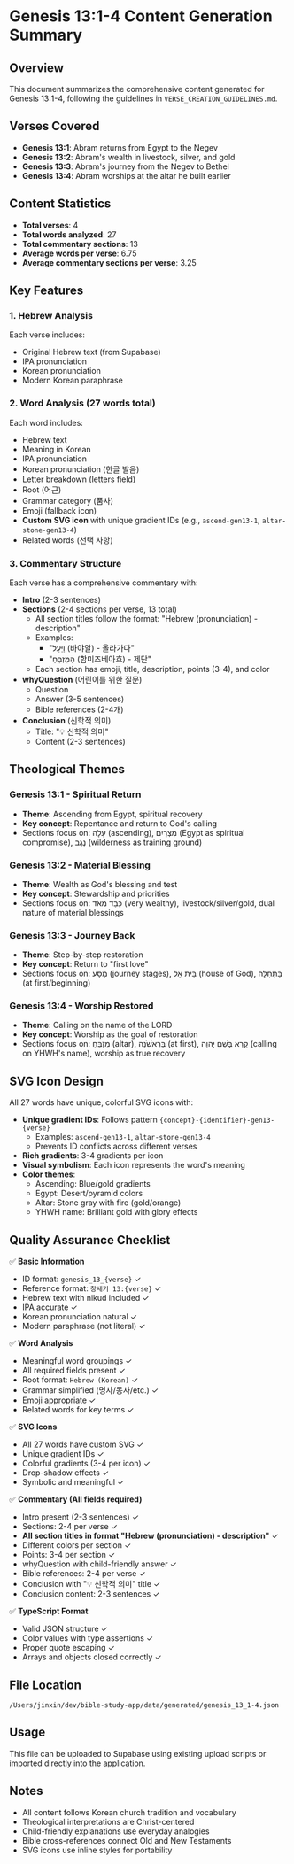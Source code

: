 # Genesis 13:1-4 Content Generation Summary

## Overview
This document summarizes the comprehensive content generated for Genesis 13:1-4, following the guidelines in `VERSE_CREATION_GUIDELINES.md`.

## Verses Covered
- **Genesis 13:1**: Abram returns from Egypt to the Negev
- **Genesis 13:2**: Abram's wealth in livestock, silver, and gold
- **Genesis 13:3**: Abram's journey from the Negev to Bethel
- **Genesis 13:4**: Abram worships at the altar he built earlier

## Content Statistics
- **Total verses**: 4
- **Total words analyzed**: 27
- **Total commentary sections**: 13
- **Average words per verse**: 6.75
- **Average commentary sections per verse**: 3.25

## Key Features

### 1. Hebrew Analysis
Each verse includes:
- Original Hebrew text (from Supabase)
- IPA pronunciation
- Korean pronunciation
- Modern Korean paraphrase

### 2. Word Analysis (27 words total)
Each word includes:
- Hebrew text
- Meaning in Korean
- IPA pronunciation
- Korean pronunciation (한글 발음)
- Letter breakdown (letters field)
- Root (어근)
- Grammar category (품사)
- Emoji (fallback icon)
- **Custom SVG icon** with unique gradient IDs (e.g., `ascend-gen13-1`, `altar-stone-gen13-4`)
- Related words (선택 사항)

### 3. Commentary Structure
Each verse has a comprehensive commentary with:
- **Intro** (2-3 sentences)
- **Sections** (2-4 sections per verse, 13 total)
  - All section titles follow the format: "Hebrew (pronunciation) - description"
  - Examples:
    - "וַיַּעַל (바야알) - 올라가다"
    - "הַמִּזְבֵּחַ (함미즈베아흐) - 제단"
  - Each section has emoji, title, description, points (3-4), and color
- **whyQuestion** (어린이를 위한 질문)
  - Question
  - Answer (3-5 sentences)
  - Bible references (2-4개)
- **Conclusion** (신학적 의미)
  - Title: "💡 신학적 의미"
  - Content (2-3 sentences)

## Theological Themes

### Genesis 13:1 - Spiritual Return
- **Theme**: Ascending from Egypt, spiritual recovery
- **Key concept**: Repentance and return to God's calling
- Sections focus on: עָלָה (ascending), מִצְרַיִם (Egypt as spiritual compromise), נֶגֶב (wilderness as training ground)

### Genesis 13:2 - Material Blessing
- **Theme**: Wealth as God's blessing and test
- **Key concept**: Stewardship and priorities
- Sections focus on: כָּבֵד מְאֹד (very wealthy), livestock/silver/gold, dual nature of material blessings

### Genesis 13:3 - Journey Back
- **Theme**: Step-by-step restoration
- **Key concept**: Return to "first love"
- Sections focus on: מַסָּע (journey stages), בֵּית אֵל (house of God), בַּתְּחִלָּה (at first/beginning)

### Genesis 13:4 - Worship Restored
- **Theme**: Calling on the name of the LORD
- **Key concept**: Worship as the goal of restoration
- Sections focus on: מִזְבֵּחַ (altar), בָּרִאשֹׁנָה (at first), קָרָא בְּשֵׁם יְהוָה (calling on YHWH's name), worship as true recovery

## SVG Icon Design

All 27 words have unique, colorful SVG icons with:
- **Unique gradient IDs**: Follows pattern `{concept}-{identifier}-gen13-{verse}`
  - Examples: `ascend-gen13-1`, `altar-stone-gen13-4`
  - Prevents ID conflicts across different verses
- **Rich gradients**: 3-4 gradients per icon
- **Visual symbolism**: Each icon represents the word's meaning
- **Color themes**:
  - Ascending: Blue/gold gradients
  - Egypt: Desert/pyramid colors
  - Altar: Stone gray with fire (gold/orange)
  - YHWH name: Brilliant gold with glory effects

## Quality Assurance Checklist

✅ **Basic Information**
- ID format: `genesis_13_{verse}` ✓
- Reference format: `창세기 13:{verse}` ✓
- Hebrew text with nikud included ✓
- IPA accurate ✓
- Korean pronunciation natural ✓
- Modern paraphrase (not literal) ✓

✅ **Word Analysis**
- Meaningful word groupings ✓
- All required fields present ✓
- Root format: `Hebrew (Korean)` ✓
- Grammar simplified (명사/동사/etc.) ✓
- Emoji appropriate ✓
- Related words for key terms ✓

✅ **SVG Icons**
- All 27 words have custom SVG ✓
- Unique gradient IDs ✓
- Colorful gradients (3-4 per icon) ✓
- Drop-shadow effects ✓
- Symbolic and meaningful ✓

✅ **Commentary (All fields required)**
- Intro present (2-3 sentences) ✓
- Sections: 2-4 per verse ✓
- **All section titles in format "Hebrew (pronunciation) - description"** ✓
- Different colors per section ✓
- Points: 3-4 per section ✓
- whyQuestion with child-friendly answer ✓
- Bible references: 2-4 per verse ✓
- Conclusion with "💡 신학적 의미" title ✓
- Conclusion content: 2-3 sentences ✓

✅ **TypeScript Format**
- Valid JSON structure ✓
- Color values with type assertions ✓
- Proper quote escaping ✓
- Arrays and objects closed correctly ✓

## File Location
`/Users/jinxin/dev/bible-study-app/data/generated/genesis_13_1-4.json`

## Usage
This file can be uploaded to Supabase using existing upload scripts or imported directly into the application.

## Notes
- All content follows Korean church tradition and vocabulary
- Theological interpretations are Christ-centered
- Child-friendly explanations use everyday analogies
- Bible cross-references connect Old and New Testaments
- SVG icons use inline styles for portability
